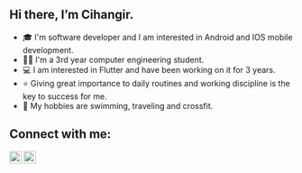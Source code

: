 ## Hi there, I’m Cihangir. 

- 🎓 I'm software developer and I am interested in Android and IOS mobile development. 
- 👨‍💻 I'm a 3rd year computer engineering student.
- 💻 I am interested in Flutter and have been working on it for 3 years.
- ⭐ Giving great importance to daily routines and working discipline is the key to success for me.
- 💪 My hobbies are swimming, traveling and crossfit.


## Connect with me:

[<img align = "left" alt="emirhansern | Instagram" width = "22px" src = "https://cdn.jsdelivr.net/npm/simple-icons@v3/icons/instagram.svg" />][instagram]

[<img align = "left" alt="emirhansern | Linkedin" width = "22px" src = "https://cdn.jsdelivr.net/npm/simple-icons@v3/icons/linkedin.svg" />][linkedin]


<br />

[instagram]: https://www.instagram.com/cihangirtuncerr
[linkedin]: https://www.linkedin.com/in/cihangir-tuncer-b4b3311b0
